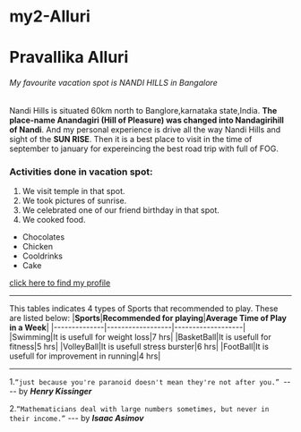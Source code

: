 # my2-Alluri
# Pravallika Alluri
###### My favourite vacation spot is NANDI HILLS in Bangalore

  Nandi Hills is situated 60km north to Banglore,karnataka state,India. **The place-name Anandagiri (Hill of Pleasure) was changed into Nandagirihill of Nandi**.  And my personal experience is drive all the way Nandi Hills and sight of the **SUN RISE**. Then it is a best place to visit in the time of september to january for expereincing the best road trip with full of FOG.<br>

  ### Activities done in vacation spot:

  1. We visit temple in that spot.
  2. We took pictures of sunrise.
  5. We celebrated one of our friend birthday in that spot.
  4. We cooked food.

  * Chocolates
  * Chicken
  * Cooldrinks
  * Cake

  [click here to find my profile](https://github.com/Pravallika7120/my2-Alluri/blob/main/MyStats.md)

  ---
  This tables indicates 4 types of Sports that recommended to play. These are listed below:
  |**Sports**|**Recommended for playing**|**Average Time of Play in a Week**|
  |--------------|------------------|-------------------|
  |Swimming|It is usefull for weight loss|7 hrs|
  |BasketBall|It is usefull for fitness|5 hrs|
  |VolleyBall|It is usefull stress burster|6 hrs|
  |FootBall|It is usefull for improvement in running|4 hrs|

  ------
  1.`“just because you're paranoid doesn't mean they're not after you.” `---- by **_Henry Kissinger_**
  
  2.`“Mathematicians deal with large numbers sometimes, but never in their income.”` --- by **_Isaac Asimov_**
  
